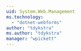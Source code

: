 ```yaml
---
uid: System.Web.Management
ms.technology: 
  - "dotnet-webforms"
author: "tdykstra"
ms.author: "tdykstra"
manager: "wpickett"
---
```

